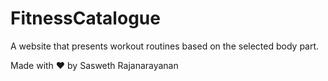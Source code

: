 # FitnessCatalogue
A website that presents workout routines based on the selected body part. 


Made with ❤ by Sasweth Rajanarayanan

